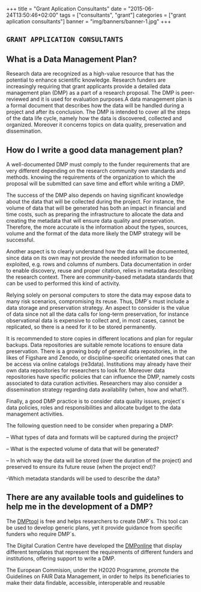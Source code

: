 +++
title = "Grant Aplication Consultants"
date = "2015-06-24T13:50:46+02:00"
tags = ["consultants", "grant"]
categories = ["grant aplication consultants"]
banner = "img/banners/banner-1.jpg"
+++

## `GRANT APPLICATION CONSULTANTS`
## What is a Data Management Plan?

Research data are recognized as a high-value resource that has the potential to enhance scientific knowledge. Research funders are increasingly requiring that grant applicants provide a detailed data management plan (DMP) as a part of a research proposal. The DMP is peer-reviewed and it is used for evaluation purposes.A data management plan is a formal document that describes how the data will be handled during a project and after its conclusion. The DMP is intended to cover all the steps of the data life cycle, namely how the data is discovered, collected and organized. Moreover it concerns topics on data quality, preservation and dissemination.

## How do I write a good data management plan?

A well-documented DMP must comply to the funder requirements that are very different depending on the research community own standards and methods. knowing the requirements of the organization to which the proposal will be submitted can save time and effort while writing a DMP.

The success of the DMP also depends on having significant knowledge about the data that will be collected during the project. For instance, the volume of data that will be generated has both an impact in financial and time costs, such as preparing the infrastructure to allocate the data and creating the metadata that will ensure data quality and preservation. Therefore, the more accurate is the information about the types, sources, volume and the format of the data more likely the DMP strategy will be successful.

Another aspect is to clearly understand how the data will be documented, since data on its own may not provide the needed information to be exploited, e.g. rows and columns of numbers. Data documentation in order to enable discovery, reuse and proper citation, relies in metadata describing the research context. There are community-based metadata standards that can be used to performed this kind of activity.

Relying solely on personal computers to store the data may expose data to many risk scenarios, compromising its reuse. Thus, DMP´s must include a data storage and preservation strategy. An aspect to consider is the value of data since not all the data calls for long-term preservation, for instance observational data is expensive to collect and, in most cases, cannot be replicated, so there is a need for it to be stored permanently.

It is recommended to store copies in different locations and plan for regular backups. Data repositories are suitable remote locations to ensure data preservation. There is a growing body of general data repositories, in the likes of Figshare and Zenodo, or discipline-specific orientated ones that can be access via online catalogs (re3data). Institutions may already have their own data repositories for researchers to look for. Moreover data repositories have specific policies that can influence the DMP, namely costs associated to data curation activities. Researchers may also consider a dissemination strategy regarding data availability (when, how and what?).

Finally, a good DMP practice is to consider data quality issues, project´s data policies, roles and responsibilities and allocate budget to the data management activities.

The following question need to be consider when preparing a DMP:

– What types of data and formats will be captured during the project?

– What is the expected volume of data that will be generated?

– In which way the data will be stored (over the duration of the project) and preserved to ensure its future reuse (when the project end)?

-Which metadata standards will be used to describe the data?

## There are any available tools and guidelines to help me in the development of a DMP?

The [DMPtool](https://dmptool.org/) is free and helps researchers to create DMP´s. This tool can be used to develop generic plans, yet it provide guidance from specific funders who require DMP´s.

The Digital Curation Centre have developed the [DMPonline](https://dmponline.dcc.ac.uk/) that display different templates that represent the requirements of different funders and institutions, offering support to write a DMP.

The European Commision, under the H2020 Programme, promote the Guidelines on FAIR Data Management, in order to helps its beneficiaries to make their data findable, accessible, interoperable and reusable
